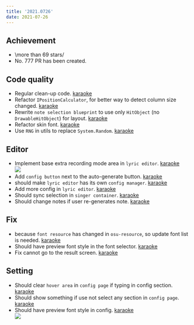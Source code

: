 ```yaml
---
title: '2021.0726'
date: 2021-07-26
---
```


## Achievement
- \more than 69 stars/
- No. 777 PR has been created.

## Code quality
- Regular clean-up code. [karaoke](#755#760#776@andy840119)
- Refactor `IPositionCalculator`, for better way to detect column size changed. [karaoke](#585#758@andy840119)
- Rewrite `note selection blueprint` to use only `HitObject` (no `DrawableHitObject`) for layout. [karaoke](#696#771@andy840119)
- Refactor skin font. [karaoke](#780@andy840119)
- Use `RNG` in utils to replace `System.Random`. [karaoke](#784@andy840119)

## Editor
- Implement base extra recording mode area in `lyric editor`. [karaoke](#751#752#753@andy840119)    
![](res/2021-07-27-00-00-45.png)
- Add `config button` next to the auto-generate button. [karaoke](#764@andy840119)
- should make `lyric editor` has its own `config manager`. [karaoke](#765#766@andy840119)
- Add more config in `lyric editor`. [karaoke](#767#768@andy840119)
- Should sync selection in `singer container`. [karaoke](#691#774#775@andy840119)
- Should change notes if user re-generates note. [karaoke](#704#786@andy840119)

## Fix
- because `font resource` has changed in `osu-resource`, so update font list is needed. [karaoke](#777@andy840119)
- Should have preview font style in the font selector. [karaoke](#778#779@andy840119)
- Fix cannot go to the result screen. [karaoke](#782#785@andy840119)

## Setting
- Should clear `hover area` in `config page` if typing in config section. [karaoke](#761#763@andy840119)
- Should show something if use not select any section in `config page`. [karaoke](#762#763@andy840119)
- Should have preview font style in config. [karaoke](#783@andy840119)    
![](res/2021-07-27-00-17-19.png)
